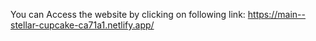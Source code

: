You can Access the website by clicking on following link: https://main--stellar-cupcake-ca71a1.netlify.app/
